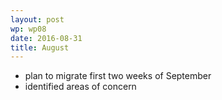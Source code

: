 ```yaml
---
layout: post
wp: wp08
date: 2016-08-31
title: August
---
```


- plan to migrate first two weeks of September
- identified areas of concern


